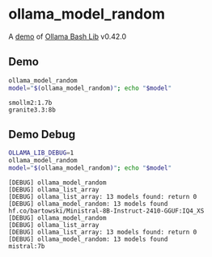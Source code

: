 # ollama_model_random

A [demo](../README.md#demos) of [Ollama Bash Lib](https://github.com/attogram/ollama-bash-lib) v0.42.0

## Demo

```bash
ollama_model_random
model="$(ollama_model_random)"; echo "$model"
```
```
smollm2:1.7b
granite3.3:8b
```

## Demo Debug

```bash
OLLAMA_LIB_DEBUG=1
ollama_model_random
model="$(ollama_model_random)"; echo "$model"
```
```
[DEBUG] ollama_model_random
[DEBUG] ollama_list_array
[DEBUG] ollama_list_array: 13 models found: return 0
[DEBUG] ollama_model_random: 13 models found
hf.co/bartowski/Ministral-8B-Instruct-2410-GGUF:IQ4_XS
[DEBUG] ollama_model_random
[DEBUG] ollama_list_array
[DEBUG] ollama_list_array: 13 models found: return 0
[DEBUG] ollama_model_random: 13 models found
mistral:7b
```
